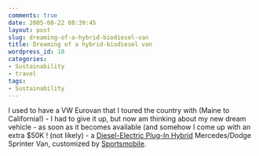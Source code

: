 ```yaml
---
comments: true
date: 2005-08-22 08:39:45
layout: post
slug: dreaming-of-a-hybrid-biodiesel-van
title: Dreaming of a hybrid-biodiesel van
wordpress_id: 10
categories:
- Sustainability
- travel
tags:
- Sustainability
---
```



I used to have a VW Eurovan that I toured the country with (Maine to California!) - I had to give it up, but now am thinking about my new dream vehicle - as soon as it becomes available (and somehow I come up with an extra $50K ! (not likely) - a [Diesel-Electric Plug-In Hybrid](http://www.gizmag.com/go/3906/) Mercedes/Dodge Sprinter Van, customized by [Sportsmobile](http://www.sportsmobile.com/2_sr_classc_sc200.html). 

